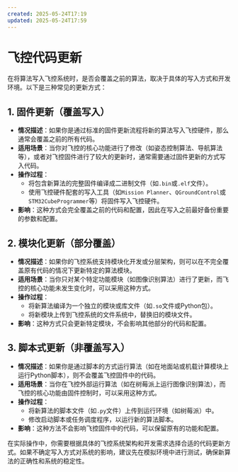 ```yaml
---
created: 2025-05-24T17:19
updated: 2025-05-24T17:59
---
```

# 飞控代码更新

在将算法写入飞控系统时，是否会覆盖之前的算法，取决于具体的写入方式和开发环境。以下是三种常见的更新方式：

## 1. 固件更新（覆盖写入）
- **情况描述**：如果你是通过标准的固件更新流程将新的算法写入飞控硬件，那么通常会覆盖之前的所有代码。
- **适用场景**：当你对飞控的核心功能进行了修改（如姿态控制算法、导航算法等），或者对飞控固件进行了较大的更新时，通常需要通过固件更新的方式写入代码。
- **操作过程**：
  - 将包含新算法的完整固件编译成二进制文件（如`.bin`或`.elf`文件）。
  - 使用飞控硬件配套的写入工具（如`Mission Planner`、`QGroundControl`或`STM32CubeProgrammer`等）将固件写入飞控硬件。
- **影响**：这种方式会完全覆盖之前的代码和配置，因此在写入之前最好备份重要的参数和配置。

## 2. 模块化更新（部分覆盖）
- **情况描述**：如果你的飞控系统支持模块化开发或分层架构，则可以在不完全覆盖原有代码的情况下更新特定的算法模块。
- **适用场景**：当你只对某个特定功能模块（如图像识别算法）进行了更新，而飞控的核心功能未发生变化时，可以采用这种方式。
- **操作过程**：
  - 将新算法编译为一个独立的模块或库文件（如`.so`文件或Python包）。
  - 将新模块上传到飞控系统的文件系统中，替换旧的模块文件。
- **影响**：这种方式只会更新特定模块，不会影响其他部分的代码和配置。

## 3. 脚本式更新（非覆盖写入）
- **情况描述**：如果你是通过脚本的方式运行算法（如在地面站或机载计算模块上运行Python脚本），则不会覆盖飞控固件中的代码。
- **适用场景**：当你在飞控外部运行算法（如在树莓派上运行图像识别算法），而飞控的核心功能由固件控制时，可以采用这种方式。
- **操作过程**：
  - 将新算法的脚本文件（如`.py`文件）上传到运行环境（如树莓派）中。
  - 修改启动脚本或任务调度程序，以运行新的算法脚本。
- **影响**：这种方法不会影响飞控固件中的代码，可以保留原有的功能和配置。

在实际操作中，你需要根据具体的飞控系统架构和开发需求选择合适的代码更新方式。如果不确定写入方式对系统的影响，建议先在模拟环境中进行测试，确保新算法的正确性和系统的稳定性。